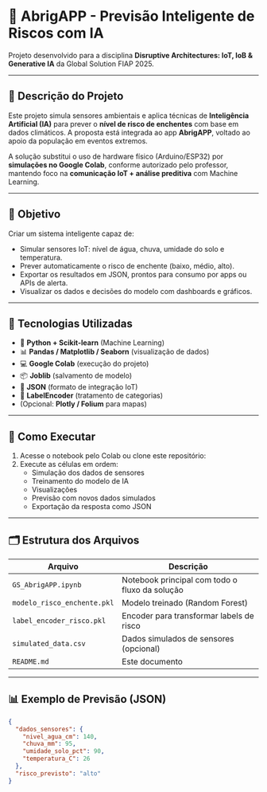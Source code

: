 # 🌊 AbrigAPP - Previsão Inteligente de Riscos com IA

Projeto desenvolvido para a disciplina **Disruptive Architectures: IoT, IoB & Generative IA** da Global Solution FIAP 2025.

---

## 📌 Descrição do Projeto

Este projeto simula sensores ambientais e aplica técnicas de **Inteligência Artificial (IA)** para prever o **nível de risco de enchentes** com base em dados climáticos. A proposta está integrada ao app **AbrigAPP**, voltado ao apoio da população em eventos extremos.

A solução substitui o uso de hardware físico (Arduino/ESP32) por **simulações no Google Colab**, conforme autorizado pelo professor, mantendo foco na **comunicação IoT + análise preditiva** com Machine Learning.

---

## 🎯 Objetivo

Criar um sistema inteligente capaz de:

- Simular sensores IoT: nível de água, chuva, umidade do solo e temperatura.
- Prever automaticamente o risco de enchente (baixo, médio, alto).
- Exportar os resultados em JSON, prontos para consumo por apps ou APIs de alerta.
- Visualizar os dados e decisões do modelo com dashboards e gráficos.

---

## 🔧 Tecnologias Utilizadas

- 🧠 **Python + Scikit-learn** (Machine Learning)
- 📊 **Pandas / Matplotlib / Seaborn** (visualização de dados)
- 💻 **Google Colab** (execução do projeto)
- 📦 **Joblib** (salvamento de modelo)
- 🧾 **JSON** (formato de integração IoT)
- 🔐 **LabelEncoder** (tratamento de categorias)
- (Opcional: **Plotly / Folium** para mapas)

---

## 🧪 Como Executar

1. Acesse o notebook pelo Colab ou clone este repositório:
2. Execute as células em ordem:
   - Simulação dos dados de sensores
   - Treinamento do modelo de IA
   - Visualizações
   - Previsão com novos dados simulados
   - Exportação da resposta como JSON

---

## 🗂️ Estrutura dos Arquivos

| Arquivo                         | Descrição                                               |
|--------------------------------|----------------------------------------------------------|
| `GS_AbrigAPP.ipynb`         | Notebook principal com todo o fluxo da solução          |
| `modelo_risco_enchente.pkl`    | Modelo treinado (Random Forest)                         |
| `label_encoder_risco.pkl`      | Encoder para transformar labels de risco                |
| `simulated_data.csv`           | Dados simulados de sensores (opcional)                  |
| `README.md`                    | Este documento                                           |

---

## 📊 Exemplo de Previsão (JSON)

```json
{
  "dados_sensores": {
    "nivel_agua_cm": 140,
    "chuva_mm": 95,
    "umidade_solo_pct": 90,
    "temperatura_C": 26
  },
  "risco_previsto": "alto"
}
